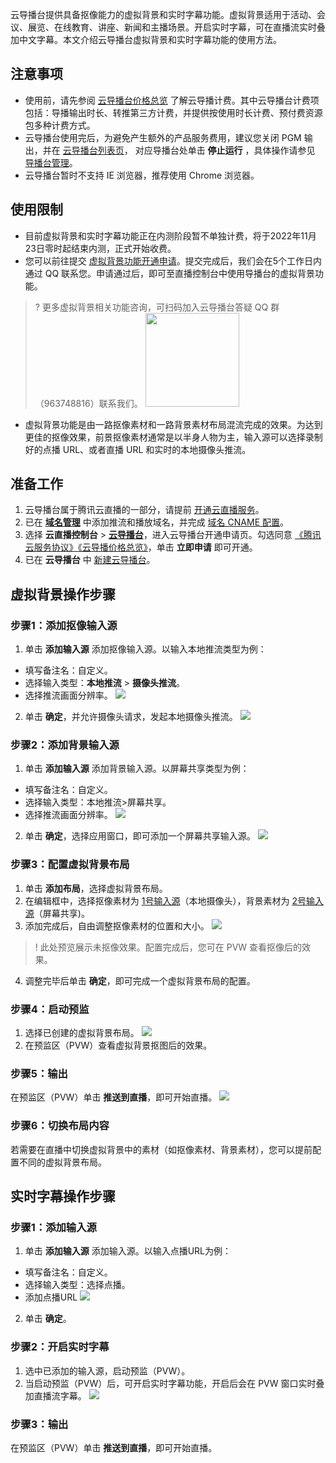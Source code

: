云导播台提供具备抠像能力的虚拟背景和实时字幕功能。虚拟背景适用于活动、会议、展览、在线教育、讲座、新闻和主播场景。开启实时字幕，可在直播流实时叠加中文字幕。本文介绍云导播台虚拟背景和实时字幕功能的使用方法。

## 注意事项

- 使用前，请先参阅 [云导播台价格总览](https://cloud.tencent.com/document/product/267/42166) 了解云导播计费。其中云导播台计费项包括：导播输出时长、转推第三方计费，并提供按使用时长计费、预付费资源包多种计费方式。
- 云导播台使用完后，为避免产生额外的产品服务费用，建议您关闭 PGM 输出，并在 [云导播台列表页](https://console.cloud.tencent.com/live/caster)， 对应导播台处单击 **停止运行** ，具体操作请参见 [导播台管理](https://cloud.tencent.com/document/product/267/47153)。 
- 云导播台暂时不支持 IE 浏览器，推荐使用 Chrome 浏览器。

## 使用限制

- 目前虚拟背景和实时字幕功能正在内测阶段暂不单独计费，将于2022年11月23日零时起结束内测，正式开始收费。
- 您可以前往提交 [虚拟背景功能开通申请](https://cloud.tencent.com/apply/p/ceuupr5vvpj)。提交完成后，我们会在5个工作日内通过 QQ 联系您。申请通过后，即可至直播控制台中使用导播台的虚拟背景功能。
> ? 更多虚拟背景相关功能咨询，可扫码加入云导播台答疑 QQ 群（963748816）联系我们。
><img src="https://main.qcloudimg.com/raw/e68ce3debc00efe8f19e04943243e28e.png" width=150/>      
- 虚拟背景功能是由一路抠像素材和一路背景素材布局混流完成的效果。为达到更佳的抠像效果，前景抠像素材通常是以半身人物为主，输入源可以选择录制好的点播 URL、或者直播 URL 和实时的本地摄像头推流。


## 准备工作
1. 云导播台属于腾讯云直播的一部分，请提前 [开通云直播服务](https://console.cloud.tencent.com/live?from=product-banner-use-lvb)。
2. 已在  **[域名管理](https://console.cloud.tencent.com/live/domainmanage)**  中添加推流和播放域名，并完成 [域名 CNAME 配置](https://cloud.tencent.com/document/product/267/19908)。
3. 选择 **云直播控制台** > [**云导播台**](https://console.cloud.tencent.com/live/caster)，进入云导播台开通申请页。勾选同意 [《腾讯云服务协议》](https://cloud.tencent.com/document/product/301/1967)[《云导播价格总览》](https://cloud.tencent.com/document/product/267/42166)，单击 **立即申请** 即可开通。
4. 已在 **云导播台** 中 [新建云导播台](https://cloud.tencent.com/document/product/267/47153#create_caster)。

## 虚拟背景操作步骤

[](id:step1)
### 步骤1：添加抠像输入源
1. 单击 **添加输入源** 添加抠像输入源。以输入本地推流类型为例：
  - 填写备注名：自定义。
  - 选择输入类型：**本地推流** > **摄像头推流**。
  - 选择推流画面分辨率。
![](https://main.qcloudimg.com/raw/f43b48cc6fb8fdfc784158b71b21b553.png)        
2. 单击 **确定**，并允许摄像头请求，发起本地摄像头推流。
![](https://main.qcloudimg.com/raw/2c7c91496cb51d7f352ffed1ca3e7c5b.png)

[](id:step2)
### 步骤2：添加背景输入源

1. 单击 **添加输入源** 添加背景输入源。以屏幕共享类型为例：
  - 填写备注名：自定义。
  - 选择输入类型：本地推流>屏幕共享。
  - 选择推流画面分辨率。
![](https://main.qcloudimg.com/raw/5a457924e48c7c94dadf8f538a60337d.png)
2. 单击 **确定**，选择应用窗口，即可添加一个屏幕共享输入源。
![](https://main.qcloudimg.com/raw/e652fd44e4a294a94978c90dd83a0740.png)

[](id:step3)
### 步骤3：配置虚拟背景布局
1. 单击 **添加布局**，选择虚拟背景布局。
2. 在编辑框中，选择抠像素材为 [1号输入源](#step1)（本地摄像头），背景素材为 [2号输入源](#step2)（屏幕共享)。  
3. 添加完成后，自由调整抠像素材的位置和大小。
![](https://main.qcloudimg.com/raw/e5d513b9df7bd97d86577b113dfe7aab.png) 
> ! 此处预览展示未抠像效果。配置完成后，您可在 PVW 查看抠像后的效果。
4. 调整完毕后单击 **确定**，即可完成一个虚拟背景布局的配置。

[](id:step4)
### 步骤4：启动预监
1. 选择已创建的虚拟背景布局。
![](https://main.qcloudimg.com/raw/b1e06b6b7686d94006fab670bc1855d1.png)     
2. 在预监区（PVW）查看虚拟背景抠图后的效果。

[](id:step5)
### 步骤5：输出
在预监区（PVW）单击 **推送到直播**，即可开始直播。
![](https://main.qcloudimg.com/raw/f755e523a406eb07615d38e8c792653e.png)

[](id:step6)
### 步骤6：切换布局内容
若需要在直播中切换虚拟背景中的素材（如抠像素材、背景素材），您可以提前配置不同的虚拟背景布局。




## 实时字幕操作步骤

### 步骤1：添加输入源
1. 单击 **添加输入源** 添加输入源。以输入点播URL为例：
  - 填写备注名：自定义。
  - 选择输入类型：选择点播。
  - 添加点播URL
  ![](https://qcloudimg.tencent-cloud.cn/raw/7f7e0f6fe4e997b6d4e71b5f7dc92a56.png)
2. 单击 **确定**。

  

### 步骤2：开启实时字幕
1. 选中已添加的输入源，启动预监（PVW）。
2. 当启动预监（PVW）后，可开启实时字幕功能，开启后会在 PVW 窗口实时叠加直播流字幕。
![](https://qcloudimg.tencent-cloud.cn/raw/ce01ba745cb65154be7dc3cdd08a3d4d.png)

### 步骤3：输出
在预监区（PVW）单击 **推送到直播**，即可开始直播。

